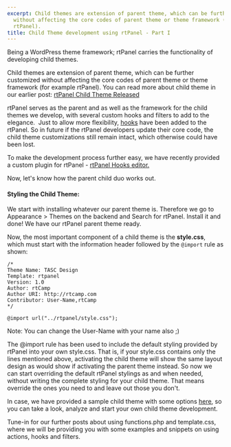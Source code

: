 ```yaml
---
excerpt: Child themes are extension of parent theme, which can be further customized
  without affecting the core codes of parent theme or theme framework (for example
  rtPanel).
title: Child Theme development using rtPanel - Part I
---
```


Being a WordPress theme framework; rtPanel carries the functionality of developing child themes.

Child themes are extension of parent theme, which can be further customized without affecting the core codes of parent theme or theme framework (for example rtPanel). You can read more about child theme in our earlier post: [rtPanel Child Theme Released](https://rtcamp.com/blog/child-theme-rtpanel/)

rtPanel serves as the parent and as well as the framework for the child themes we develop, with several custom hooks and filters to add to the elegance.  Just to allow more flexibility, [hooks](https://rtcamp.com/rtpanel/docs/developer/#rtpanel-hooks) have been added to the rtPanel. So in future if the rtPanel developers update their core code, the child theme customizations still remain intact, which otherwise could have been lost.

To make the development process further easy, we have recently provided a custom plugin for rtPanel - [rtPanel Hooks editor.](https://rtcamp.com/blog/rtpanel-hooks-editor/)

Now, let's know how the parent child duo works out.


#### Styling the Child Theme:


We start with installing whatever our parent theme is. Therefore we go to Appearance > Themes on the backend and Search for rtPanel. Install it and done! We have our rtPanel parent theme ready.

Now, the most important component of a child theme is the **style.css**, which must start with the information header followed by the `@import` rule as shown:

    
    /*
    Theme Name: TASC Design
    Template: rtpanel
    Version: 1.0
    Author: rtCamp
    Author URI: http://rtcamp.com
    Contributor: User-Name,rtCamp
    */
    
    @import url("../rtpanel/style.css");


Note: You can change the User-Name with your name also ;)

The @import rule has been used to include the default styling provided by rtPanel into your own style.css. That is, if your style.css contains only the lines mentioned above, activating the child theme will show the same layout design as would show if activating the parent theme instead. So now we can start overriding the default rtPanel stylings as and when needed, without writing the complete styling for your child theme. That means override the ones you need to and leave out those you don't.

In case, we have provided a sample child theme with some options [here](https://github.com/rtCamp/rtpanel-child-theme/downloads), so you can take a look, analyze and start your own child theme development.

Tune-in for our further posts about using functions.php and template.css, where we will be providing you with some examples and snippets on using actions, hooks and filters.

